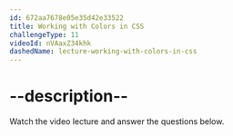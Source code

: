 ```yaml
---
id: 672aa7678e05e35d42e33522
title: Working with Colors in CSS
challengeType: 11
videoId: nVAaxZ34khk
dashedName: lecture-working-with-colors-in-css
---
```


# --description--

Watch the video lecture and answer the questions below.


